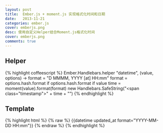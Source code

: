 ```yaml
---
layout: post
title:  Ember.js + moment.js 实现格式化时间和日期
date:   2013-11-21
categories: ember.js
cover: emberjs.png
desc: 使用自定义Helper结合Moment.js格式化时间
cover: emberjs.png
comments: true
---
```



## Helper

{% highlight coffeescript %}
Ember.Handlebars.helper "datetime", (value, options) ->
  format = "D MMMM, YYYY [at] HH:mm"
  format = options.hash.format  if options.hash.format
  if value
    time = moment(value).format(format)
    new Handlebars.SafeString("<span class=\"timestamp\">" + time + "</span>”) 
{% endhighlight %}


## Template

{% highlight html %}
{% raw %}
{{datetime updated_at format="YYYY-MM-DD HH:mm"}} 
{% endraw %}
{% endhighlight %}